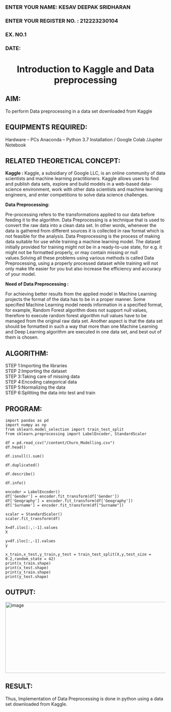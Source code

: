 <H3>ENTER YOUR NAME: KESAV DEEPAK SRIDHARAN</H3>
<H3>ENTER YOUR REGISTER NO. : 212223230104</H3>
<H3>EX. NO.1</H3>
<H3>DATE: </H3>
<H1 ALIGN =CENTER> Introduction to Kaggle and Data preprocessing</H1>

## AIM:

To perform Data preprocessing in a data set downloaded from Kaggle

## EQUIPMENTS REQUIRED:
Hardware – PCs
Anaconda – Python 3.7 Installation / Google Colab /Jupiter Notebook

## RELATED THEORETICAL CONCEPT:

**Kaggle :**
Kaggle, a subsidiary of Google LLC, is an online community of data scientists and machine learning practitioners. Kaggle allows users to find and publish data sets, explore and build models in a web-based data-science environment, work with other data scientists and machine learning engineers, and enter competitions to solve data science challenges.

**Data Preprocessing:**

Pre-processing refers to the transformations applied to our data before feeding it to the algorithm. Data Preprocessing is a technique that is used to convert the raw data into a clean data set. In other words, whenever the data is gathered from different sources it is collected in raw format which is not feasible for the analysis.
Data Preprocessing is the process of making data suitable for use while training a machine learning model. The dataset initially provided for training might not be in a ready-to-use state, for e.g. it might not be formatted properly, or may contain missing or null values.Solving all these problems using various methods is called Data Preprocessing, using a properly processed dataset while training will not only make life easier for you but also increase the efficiency and accuracy of your model.

**Need of Data Preprocessing :**

For achieving better results from the applied model in Machine Learning projects the format of the data has to be in a proper manner. Some specified Machine Learning model needs information in a specified format, for example, Random Forest algorithm does not support null values, therefore to execute random forest algorithm null values have to be managed from the original raw data set.
Another aspect is that the data set should be formatted in such a way that more than one Machine Learning and Deep Learning algorithm are executed in one data set, and best out of them is chosen.


## ALGORITHM:
STEP 1:Importing the libraries<BR>
STEP 2:Importing the dataset<BR>
STEP 3:Taking care of missing data<BR>
STEP 4:Encoding categorical data<BR>
STEP 5:Normalizing the data<BR>
STEP 6:Splitting the data into test and train<BR>

##  PROGRAM:
```
import pandas as pd
import numpy as np
from sklearn.model_selection import train_test_split
from sklearn.preprocessing import LabelEncoder, StandardScaler

df = pd.read_csv("/content/Churn_Modelling.csv")
df.head()

df.isnull().sum()

df.duplicated()

df.describe()

df.info()

encoder = LabelEncoder()
df['Gender'] = encoder.fit_transform(df['Gender'])
df['Geography'] = encoder.fit_transform(df['Geography'])
df['Surname'] = encoder.fit_transform(df["Surname"])

scaler = StandardScaler()
scaler.fit_transform(df)

X=df.iloc[:,:-1].values
X

y=df.iloc[:,-1].values
y

x_train,x_test,y_train,y_test = train_test_split(X,y,test_size = 0.2,random_state = 42)
print(x_train.shape)
print(x_test.shape)
print(y_train.shape)
print(y_test.shape)
```


## OUTPUT:
<img width="1356" height="223" alt="image" src="https://github.com/user-attachments/assets/4d81ed77-7c51-4f5a-ab12-3f8e6f7242b8" />



## RESULT:
Thus, Implementation of Data Preprocessing is done in python  using a data set downloaded from Kaggle.


